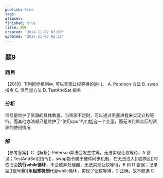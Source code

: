 ```yaml
---
publish: true
tags: 
aliases: 
finished: true
title: 题9
created: "2024-11-02 07:00"
updated: "2024-11-05 02:32"
---
```

## 题9
### 题目
【2018】下列同步机制中, 可以实现让权等待的是( )。 
A. Peterson 方法 
B. swap 指令 
C. 信号量方法 
D. TestAndSet 指令
### 分析
信号量维护了资源的具体数量，当资源不足时，可以通过阻塞进程来实现让权等待。而其他办法都只是维护了“使用cpu”的门槛这一个变量，而无法判断实际的资源的使用情况
### 解
【参考答案】C
【解析】Peterson算法会发生忙等，无法实现让权等待，A 错误；TestAndSet[[指令]]、swap指令属于硬件同步机制，在无法进入[[临界区]]时依旧会**执行while循环**，不会放弃处理器，无法实现让权等待，B 和 D 错误；记录型[[信号量]]用**阻塞机制**代替while循环，实现了让权等待，C 正确。故本题选 C